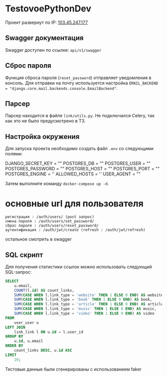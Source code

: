 # TestovoePythonDev

Проект развернут по IP: [103.45.247.177](http://103.45.247.177)

## Swagger документация

Swagger доступен по ссылке: `api/v1/swagger`

## Сброс пароля

Функция сброса пароля (`reset_password`) отправляет уведомления в консоль. Для отправки на почту используется настройка `EMAIL_BACKEND = "django.core.mail.backends.console.EmailBackend"`.

## Парсер

Парсер находится в файле `link/utils.py`. Не подключался Celery, так как это не было предусмотрено в ТЗ.

## Настройка окружения

Для запуска проекта необходимо создать файл `.env` со следующими полями:

DJANGO_SECRET_KEY = ""
POSTGRES_DB = ""
POSTGRES_USER = ""
POSTGRES_PASSWORD = ""
POSTGRES_HOST = ""
POSTGRES_PORT = ""
POSTGRES_ENGINE = ''
ALLOWED_HOSTS = ''
USER_AGENT = ""

Затем выполните команду `docker-compose up -d`.

# основные url для пользователя
    регистрация : /auth/users/ (post запрос)
    смена пароля : /auth/users/set_password/
    сброс пароля : /auth/users/reset_password/
    аутентификация : /auth/jwt/create (refresh : /auth/jwt/refresh)
остальное смотреть в swagger
## SQL скрипт

Для получения статистики ссылок можно использовать следующий SQL-запрос:

```sql
SELECT  
    u.email, 
    COUNT(l.id) AS count_links,
    SUM(CASE WHEN l.link_type = 'website' THEN 1 ELSE 0 END) AS website,
    SUM(CASE WHEN l.link_type = 'book' THEN 1 ELSE 0 END) AS book,
    SUM(CASE WHEN l.link_type = 'article' THEN 1 ELSE 0 END) AS article,
    SUM(CASE WHEN l.link_type = 'music' THEN 1 ELSE 0 END) AS music,
    SUM(CASE WHEN l.link_type = 'video' THEN 1 ELSE 0 END) AS video
FROM 
    user_user u
LEFT JOIN 
    link_link l ON u.id = l.user_id
GROUP BY 
    u.id, u.email
ORDER BY 
    count_links DESC, u.id ASC
LIMIT 
    10;
```
Тестовые данные были сгенерированы с использованием faker
